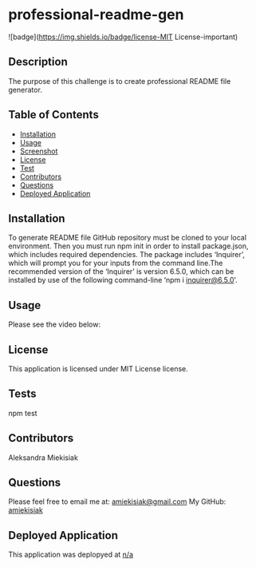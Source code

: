 
  # professional-readme-gen
  ![badge](https://img.shields.io/badge/license-MIT License-important)
    
  
  ## Description 
  The purpose of this challenge is to create professional README file generator. 
  
  ## Table of Contents 
  - [Installation](#installation)
  - [Usage](#usage)
  - [Screenshot](#screenshot)
  - [License](#license-)
  - [Test](#tests)
  - [Contributors](#contributing)
  - [Questions](#questions)
  - [Deployed Application](#deployed-application)
  
  ## Installation
  To generate README file GitHub repository must be cloned to your local environment. Then you must run npm init in order to install package.json, which includes required dependencies. The package includes ‘Inquirer’, which will prompt you for your inputs from the command line.The recommended version of the ‘Inquirer’ is version 6.5.0, which can be installed by use of the following command-line ‘npm i inquirer@6.5.0’.
  
  ## Usage
  Please see the video below:
  
  
  ## License
  This application is licensed under MIT License license.
  
  ## Tests
  npm test
  
  ## Contributors
  Aleksandra Miekisiak
  
  ## Questions
  Please feel free to email me at: amiekisiak@gmail.com
  My GitHub: [amiekisiak](amiekisiak)
  
  ## Deployed Application
  This application was deplopyed at [n/a](n/a)
  